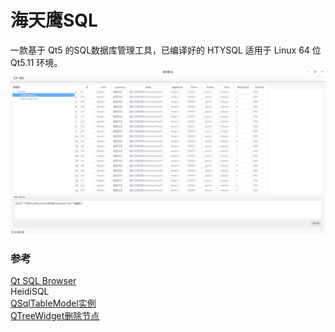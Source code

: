 # 海天鹰SQL
一款基于 Qt5 的SQL数据库管理工具，已编译好的 HTYSQL 适用于 Linux 64 位 Qt5.11 环境。
![alt](preview.png)
### 参考
[Qt SQL Browser](https://doc.qt.io/archives/qt-5.11/qtsql-sqlbrowser-example.html)  
HeidiSQL  
[QSqlTableModel实例](https://blog.csdn.net/y_hanxiao/article/details/81251961)  
[QTreeWidget删除节点](https://blog.csdn.net/weixin_40569991/article/details/83154308)
